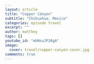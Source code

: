 ```yaml
---
layout: article
title: "Copper Canyon"
subtitle: "Chihuahua, Mexico"
categories: episode travel
excerpt: ""
author: matthey
tags: []
youtube_id: "mbNsuJP20gA"
image:
  cover: travel/copper-canyon-cover.jpg
comments: true
---
```

